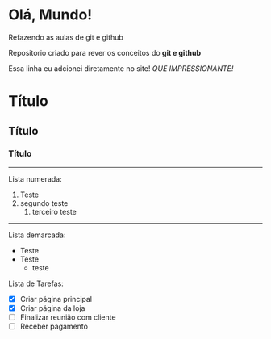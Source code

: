 # Olá, Mundo!
 Refazendo as aulas de git e github

 Repositorio criado para rever os conceitos do **git e github**

 Essa linha eu adcionei diretamente no site! *QUE IMPRESSIONANTE!*


# Título
## Título
### Título

***

Lista numerada:

1. Teste
1. segundo teste
    1. terceiro teste

***
Lista demarcada:

* Teste
* Teste
    * teste

Lista de Tarefas:
 - [x] Criar página principal
 - [x] Criar página da loja
 - [ ] Finalizar reunião com cliente
 - [ ] Receber pagamento
